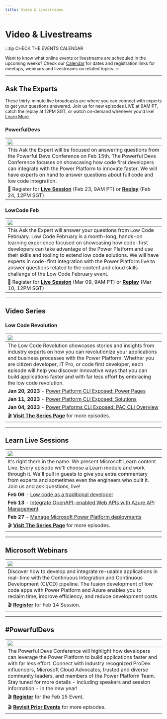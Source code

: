 ```yaml
---
title: Video & Livestreams
---
```


# Video & Livestreams

:::tip CHECK THE EVENTS CALENDAR

Want to know what online events or livestreams are scheduled in the upcoming weeks? Check our [Calendar](/calendar) for dates and registration links for meetups, webinars and livestreams on related topics.
:::

---

## Ask The Experts

These thirty-minute live broadcasts are where you can connect with experts to get your questions answered. Join us for new episodes LIVE at 9AM PT, catch the replay at 12PM SGT, or watch on-demand whenever you'd like!
[Learn More](https://learn.microsoft.com/events/learn-events/Ask-the-expert/).

### PowerfulDevs
| ![](./../../../static/img/campaign/ate-powerfuldevs.png) | 
|:---|
|This Ask the Expert will be focused on answering questions from the Powerful Devs Conference on Feb 15th. The Powerful Devs Conference focuses on showcasing how code first developers can integrate with the Power Platform to innovate faster. We will have experts on hand to answer questions about full code and low code integration. |
| 🚨 Register for **[Live Session](https://aka.ms/ATE0223/RSVP)** (Feb 23, 9AM PT) or [**Replay**](https://aka.ms/ATE0223/APAC-RSVP) (Feb 24, 12PM SGT)|


### LowCode Feb
| ![](./../../../static/img/campaign/ate-lcf.png) | 
|:---|
|This Ask the Expert will answer your questions from Low Code February. Low Code February is a month-long, hands-on learning experience focused on showcasing how code-first developers can take advantage of the Power Platform and use their skills and tooling to extend low code solutions. We will have experts in code-first integration with the Power Platform live to answer questions related to the content and cloud skills challenge of the Low Code February event. |
| 🚨 Register for **[Live Session](https://aka.ms/ATE0309/RSVP)** (Mar 09, 9AM PT) or [**Replay**](https://aka.ms/ATE0309/APAC-RSVP) (Mar 10, 12PM SGT)|


---

## Video Series

### Low Code Revolution
| ![](./../../../static/img/campaign/show-lowcode.jpeg) | 
|:---|
|The Low Code Revolution showcases stories and insights from industry experts on how you can revolutionize your applications and business processes with the Power Platform. Whether you are citizen developer, IT Pro, or code first developer, each episode will help you discover innovative ways that you can build applications faster and with far less effort by embracing the low code revolution.|
| **Jan 20, 2023** - [Power Platform CLI Exposed: Power Pages](https://learn.microsoft.com/shows/the-low-code-revolution/power-platform-cli-exposed-power-pages/) |
| **Jan 11, 2023** - [Power Platform CLI Exposed: Solutions](https://learn.microsoft.com/shows/the-low-code-revolution/power-platform-cli-exposed-solutions/) |
| **Jan 04, 2023** - [Power Plaforms CLI Exposed: PAC CLI Overview](https://learn.microsoft.com/shows/the-low-code-revolution/power-platform-cli-exposed-pac-cli-overview/) |
| 🎬 [**Visit The Series Page**](https://learn.microsoft.com/shows/the-low-code-revolution/) for more episodes.|

---

## Learn Live Sessions

| ![](./../../../static/img/campaign//learn-live.png) | 
|:---|
| It's right there in the name: We present Microsoft Learn content Live. Every episode we'll choose a Learn module and work through it. We'll pull in guests to give you extra commentary from experts and sometimes even the engineers who built it. Join us and ask questions, live!|
| **Feb 06** - [Low code as a traditional developer](https://aka.ms/lowcode-february/LearnLive)| 
| **Feb 13** - [Integrate OpenAPI-enabled Web APIs with Azure API Management](https://aka.ms/lowcode-february/LearnLive) | 
| **Feb 27** - [Manage Microsoft Power Platform deployments](https://aka.ms/lowcode-february/LearnLive) | 
| 🎬 [**Visit The Series Page**](https://learn.microsoft.com/shows/learn-live/) for more episodes.|

---

## Microsoft Webinars

| ![](./../../../static/img/campaign/msft-webinars.png) | 
|:---|
| Discover how to develop and integrate re-usable applications in real-time with the Continuous Integration and Continuous Development (CI/CD) pipeline. The fusion development of low code apps with Power Platform and Azure enables you to reclaim time, improve efficiency, and reduce development costs.|
| 🎬 [**Register**](https://mktoevents.com/Microsoft+Event/383091/157-GQE-382) for Feb 14 Session.|

---

## #PowerfulDevs 

| ![](./../../../static/img/campaign/PowerfulDevsConf23.png) | 
|:---|
| The Powerful Devs Conference will highlight how developers can leverage the Power Platform to build applications faster and with far less effort. Connect with industry recognized ProDev influencers, Microsoft Cloud Advocates, trusted and diverse community leaders, and members of the Power Platform Team. Stay tuned for more details - including speakers and session information - in the new year!|
| 🎬 [**Register**](https://learn.microsoft.com/events/learn-events/powerful-devs-2023/?WT.mc_id=javascript-82212-ninarasi) for the Feb 15 Event.|
| 🎬 [**Revisit Prior Events**](https://learn.microsoft.com/shows/powerful-devs/) for more episodes.|

